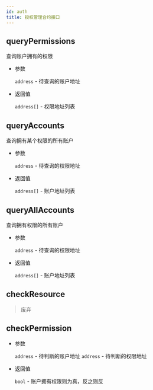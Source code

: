 ```yaml
---
id: auth
title: 授权管理合约接口
---
```


## queryPermissions

查询账户拥有的权限

* 参数

    `address` - 待查询的账户地址

* 返回值

    `address[]` - 权限地址列表

## queryAccounts

查询拥有某个权限的所有账户

* 参数

    `address` - 待查询的权限地址

* 返回值

    `address[]` - 账户地址列表

## queryAllAccounts

查询拥有权限的所有账户

* 参数

    `address` - 待查询的权限地址

* 返回值

    `address[]` - 账户地址列表

## checkResource

> 废弃

## checkPermission

* 参数

    `address` - 待判断的账户地址
    `address` - 待判断的权限地址

* 返回值

    `bool` - 账户拥有权限则为真，反之则反
